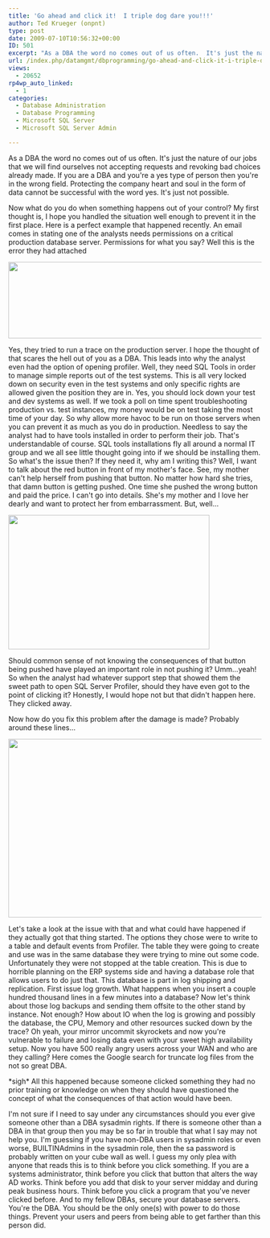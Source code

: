 ```yaml
---
title: 'Go ahead and click it!  I triple dog dare you!!!'
author: Ted Krueger (onpnt)
type: post
date: 2009-07-10T10:56:32+00:00
ID: 501
excerpt: "As a DBA the word no comes out of us often.  It's just the nature of our jobs that we will find ourselves not accepting requests and revoking bad choices already made.  If you are a DBA and you're a yes type of person then you're in the wrong field.  Pr&hellip;"
url: /index.php/datamgmt/dbprogramming/go-ahead-and-click-it-i-triple-dog-dare/
views:
  - 20652
rp4wp_auto_linked:
  - 1
categories:
  - Database Administration
  - Database Programming
  - Microsoft SQL Server
  - Microsoft SQL Server Admin

---
```

As a DBA the word no comes out of us often. It's just the nature of our jobs that we will find ourselves not accepting requests and revoking bad choices already made. If you are a DBA and you're a yes type of person then you're in the wrong field. Protecting the company heart and soul in the form of data cannot be successful with the word yes. It's just not possible. 

Now what do you do when something happens out of your control? My first thought is, I hope you handled the situation well enough to prevent it in the first place. Here is a perfect example that happened recently. An email comes in stating one of the analysts needs permissions on a critical production database server. Permissions for what you say? Well this is the error they had attached

<div class="image_block">
  <img src="https://lessthandot.z19.web.core.windows.net/wp-content/uploads/blogs/DataMgmt//error_1.gif" alt="" title="" width="754" height="152" />
</div>

Yes, they tried to run a trace on the production server. I hope the thought of that scares the hell out of you as a DBA. This leads into why the analyst even had the option of opening profiler. Well, they need SQL Tools in order to manage simple reports out of the test systems. This is all very locked down on security even in the test systems and only specific rights are allowed given the position they are in. Yes, you should lock down your test and dev systems as well. If we took a poll on time spent troubleshooting production vs. test instances, my money would be on test taking the most time of your day. So why allow more havoc to be run on those servers when you can prevent it as much as you do in production. Needless to say the analyst had to have tools installed in order to perform their job. That's understandable of course. SQL tools installations fly all around a normal IT group and we all see little thought going into if we should be installing them. So what's the issue then? If they need it, why am I writing this? Well, I want to talk about the red button in front of my mother's face. See, my mother can't help herself from pushing that button. No matter how hard she tries, that damn button is getting pushed. One time she pushed the wrong button and paid the price. I can't go into details. She's my mother and I love her dearly and want to protect her from embarrassment. But, well...

<div class="image_block">
  <img src="https://lessthandot.z19.web.core.windows.net/wp-content/uploads/blogs/DataMgmt//triple-dog-dare.jpg" alt="" title="" width="400" height="267" />
</div>

Should common sense of not knowing the consequences of that button being pushed have played an important role in not pushing it? Umm...yeah! So when the analyst had whatever support step that showed them the sweet path to open SQL Server Profiler, should they have even got to the point of clicking it? Honestly, I would hope not but that didn't happen here. They clicked away. 

Now how do you fix this problem after the damage is made? Probably around these lines...

<div class="image_block">
  <img src="https://lessthandot.z19.web.core.windows.net/wp-content/uploads/blogs/DataMgmt//fixinf_it.gif" alt="" title="" width="537" height="355" />
</div>

Let's take a look at the issue with that and what could have happened if they actually got that thing started. The options they chose were to write to a table and default events from Profiler. The table they were going to create and use was in the same database they were trying to mine out some code. Unfortunately they were not stopped at the table creation. This is due to horrible planning on the ERP systems side and having a database role that allows users to do just that. This database is part in log shipping and replication. First issue log growth. What happens when you insert a couple hundred thousand lines in a few minutes into a database? Now let's think about those log backups and sending them offsite to the other stand by instance. Not enough? How about IO when the log is growing and possibly the database, the CPU, Memory and other resources sucked down by the trace? Oh yeah, your mirror uncommit skyrockets and now you're vulnerable to failure and losing data even with your sweet high availability setup. Now you have 500 really angry users across your WAN and who are they calling? Here comes the Google search for truncate log files from the not so great DBA. 

\*sigh\* All this happened because someone clicked something they had no prior training or knowledge on when they should have questioned the concept of what the consequences of that action would have been.

I'm not sure if I need to say under any circumstances should you ever give someone other than a DBA sysadmin rights. If there is someone other than a DBA in that group then you may be so far in trouble that what I say may not help you. I'm guessing if you have non-DBA users in sysadmin roles or even worse, BUILTINAdmins in the sysadmin role, then the sa password is probably written on your cube wall as well. I guess my only plea with anyone that reads this is to think before you click something. If you are a systems administrator, think before you click that button that alters the way AD works. Think before you add that disk to your server midday and during peak business hours. Think before you click a program that you've never clicked before. And to my fellow DBAs, secure your database servers. You're the DBA. You should be the only one(s) with power to do those things. Prevent your users and peers from being able to get farther than this person did.